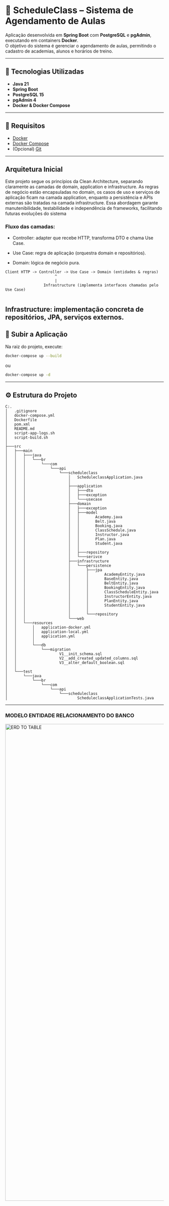 # 🥋 ScheduleClass – Sistema de Agendamento de Aulas

Aplicação desenvolvida em **Spring Boot** com **PostgreSQL** e **pgAdmin**, executando em containers **Docker**.  
O objetivo do sistema é gerenciar o agendamento de aulas, permitindo o cadastro de academias, alunos e horários de treino.

---

## 🚀 Tecnologias Utilizadas

- **Java 21**
- **Spring Boot**
- **PostgreSQL 15**
- **pgAdmin 4**
- **Docker & Docker Compose**

---

## 🧰 Requisitos

- [Docker](https://www.docker.com/)
- [Docker Compose](https://docs.docker.com/compose/)
- (Opcional) [Git](https://git-scm.com/)

---
## Arquitetura Inicial
Este projeto segue os princípios da Clean Architecture, separando claramente as camadas de domain, application e infrastructure. As regras de negócio estão encapsuladas no domain, os casos de uso e serviços de aplicação ficam na camada application, enquanto a persistência e APIs externas são tratadas na camada infrastructure. Essa abordagem garante manutenibilidade, testabilidade e independência de frameworks, facilitando futuras evoluções do sistema

### Fluxo das camadas:

* Controller: adapter que recebe HTTP, transforma DTO e chama Use Case.

* Use Case: regra de aplicação (orquestra domain e repositórios).

* Domain: lógica de negócio pura.

```
Client HTTP -> Controller -> Use Case -> Domain (entidades & regras) 
                      ^ 
                      | 
                 Infrastructure (implementa interfaces chamadas pelo Use Case)


````

Infrastructure: implementação concreta de repositórios, JPA, serviços externos.
---

## 🧩 Subir a Aplicação

Na raiz do projeto, execute:

```bash
docker-compose up --build
```
ou 
```bash
docker-compose up -d
```

---
## ⚙️ Estrutura do Projeto

```
C:.
│   .gitignore
│   docker-compose.yml
│   Dockerfile
│   pom.xml
│   README.md
│   script-app-logs.sh
│   script-build.sh
│
├───src
│   ├───main
│   │   ├───java
│   │   │   └───br
│   │   │       └───com
│   │   │           └───api
│   │   │               └───scheduleclass
│   │   │                   │   ScheduleclassApplication.java
│   │   │                   │
│   │   │                   ├───application
│   │   │                   │   ├───dto
│   │   │                   │   ├───exception
│   │   │                   │   └───usecase
│   │   │                   ├───domain
│   │   │                   │   ├───exception
│   │   │                   │   ├───model
│   │   │                   │   │       Academy.java
│   │   │                   │   │       Belt.java
│   │   │                   │   │       Booking.java
│   │   │                   │   │       ClassSchedule.java
│   │   │                   │   │       Instructor.java
│   │   │                   │   │       Plan.java
│   │   │                   │   │       Student.java
│   │   │                   │   │
│   │   │                   │   ├───repository
│   │   │                   │   └───serivce
│   │   │                   ├───infrastructure
│   │   │                   │   └───persistence
│   │   │                   │       ├───jpa
│   │   │                   │       │       AcademyEntity.java
│   │   │                   │       │       BaseEntity.java
│   │   │                   │       │       BeltEntity.java
│   │   │                   │       │       BookingEntity.java
│   │   │                   │       │       ClassScheduleEntity.java
│   │   │                   │       │       InstructorEntity.java
│   │   │                   │       │       PlanEntity.java
│   │   │                   │       │       StudentEntity.java
│   │   │                   │       │
│   │   │                   │       └───repository
│   │   │                   └───web
│   │   └───resources
│   │       │   application-docker.yml
│   │       │   application-local.yml
│   │       │   application.yml
│   │       │
│   │       └───db
│   │           └───migration
│   │                   V1__init_schema.sql
│   │                   V2__add_created_updated_columns.sql
│   │                   V3__alter_default_boolean.sql
│   │
│   └───test
│       └───java
│           └───br
│               └───com
│                   └───api
│                       └───scheduleclass
│                               ScheduleclassApplicationTests.java
```


---

### MODELO ENTIDADE RELACIONAMENTO DO BANCO
<img width="1563" height="1512" alt="ERD TO TABLE" src="https://github.com/user-attachments/assets/897730b4-a4aa-4016-bc1e-87a21d2cc173" />


